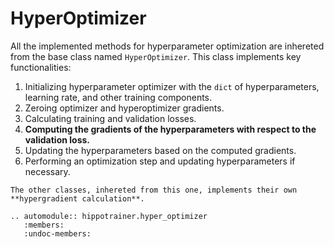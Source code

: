 # HyperOptimizer

All the implemented methods for hyperparameter optimization are inhereted from the base class named `HyperOptimizer`.
This class implements key functionalities:
1. Initializing hyperparameter optimizer with the `dict` of hyperparameters, learning rate, and other training components.
2. Zeroing optimizer and hyperoptimizer gradients.
3. Calculating training and validation losses.
4. **Computing the gradients of the hyperparameters with respect to the validation loss.**
5. Updating the hyperparameters based on the computed gradients.
6. Performing an optimization step and updating hyperparameters if necessary.

```{note}
The other classes, inhereted from this one, implements their own **hypergradient calculation**.
```

```{eval-rst}
.. automodule:: hippotrainer.hyper_optimizer
   :members:
   :undoc-members:
```